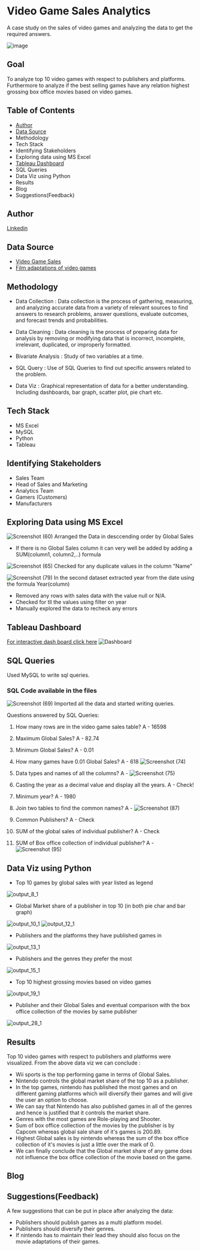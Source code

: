 
# Video Game Sales Analytics 

A case study on the sales of video games and analyzing the data to get the required answers. 


![image](https://user-images.githubusercontent.com/68069100/232745652-d5785efa-e1b0-41bb-8e2e-89fc519abf05.png)




## Goal

To analyze top 10 video games with respect to publishers and platforms. Furthermore to analyze if the best selling games have any relation highest grossing box office movies based on video games. 



## Table of Contents

* [Author](#author)
* [Data Source](#data-source)
* Methodology 
* Tech Stack 
* Identifying Stakeholders
* Exploring data using MS Excel
* [Tableau Dashboard](https://public.tableau.com/app/profile/vatsal.gupta3790/viz/VideoGamesSalesDashboard_16816450539260/Dashboard1)
* SQL Queries
* Data Viz using Python
* Results
* Blog
* Suggestions(Feedback) 

## Author
   [Linkedin](https://www.linkedin.com/in/vatsalgupta09/)

## Data Source

* [Video Game Sales](https://www.kaggle.com/datasets/gregorut/videogamesales)
* [Film adaptations of video games](https://www.kaggle.com/datasets/kabhishm/highestgrossing-video-game-film-adaptations)
## Methodology

* Data Collection :  Data collection is the process of gathering, measuring, and analyzing accurate data from a variety of relevant sources to find answers to research problems, answer questions, evaluate outcomes, and forecast trends and probabilities.

* Data Cleaning : Data cleaning is the process of preparing data for analysis by removing or modifying data that is incorrect, incomplete, irrelevant, duplicated, or improperly formatted. 

* Bivariate Analysis : Study of two variables at a time. 

* SQL Query : Use of SQL Queries to find out specific answers related to the problem. 

* Data Viz : Graphical representation of data for a better understanding. Including dashboards, bar graph, scatter plot, pie chart etc.


## Tech Stack 

* MS Excel 
* MySQL
* Python 
* Tableau 


## Identifying Stakeholders

* Sales Team 
* Head of Sales and Marketing
* Analytics Team
* Gamers (Customers)
* Manufacturers 

## Exploring Data using MS Excel 
![Screenshot (60)](https://user-images.githubusercontent.com/68069100/232760259-f07a2584-93c9-4f08-a4cd-382611f8b146.png)
Arranged the Data in desccending order by Global Sales 

* If there is no Global Sales column it can very well be added by adding a SUM(column1, column2,..) formula

![Screenshot (65)](https://user-images.githubusercontent.com/68069100/232761254-4635123d-0ecd-463b-8169-5bfc3b8b2bc2.png)
Checked for any duplicate values in the column "Name"

![Screenshot (79)](https://user-images.githubusercontent.com/68069100/232766029-649c40e3-c124-4479-bcaa-3334f1f065ba.png)
In the second dataset extracted year from the date using the formula Year(column)

* Removed any rows with sales data with the value null or N/A. 
* Checked for tll the values using filter on year
* Manually explored the data to recheck any errors 

## Tableau Dashboard 

[For interactive dash board click here](https://public.tableau.com/app/profile/vatsal.gupta3790/viz/VideoGamesSalesDashboard_16816450539260/Dashboard1)
![Dashboard](https://user-images.githubusercontent.com/68069100/232763592-47f2f079-c129-4824-8870-caf050d18fa6.png)

## SQL Queries

Used MySQL to write sql queries. 
### SQL Code available in the files 

![Screenshot (69)](https://user-images.githubusercontent.com/68069100/232763990-055a1cac-5938-4a67-952d-ddab956d673c.png)
Imported all the data and started writing queries. 

Questions answered by SQL Queries:

1. How many rows are in the video game sales table?
A - 16598

2. Maximum Global Sales?
A - 82.74

3. Minimum Global Sales?
A - 0.01

4. How many games have 0.01 Global Sales? 
A - 618 ![Screenshot (74)](https://user-images.githubusercontent.com/68069100/232765137-15d147e7-f2a2-4408-a242-24fc66be47ba.png)

5. Data types and names of all the columns? 
A - ![Screenshot (75)](https://user-images.githubusercontent.com/68069100/232765427-7dfa1769-4c0e-422f-8857-1b1bf07dd733.png)

6. Casting the year as a decimal value and display all the years. 
A - Check! 

7. Minimum year?
A - 1980

8. Join two tables to find the common names? 
A - ![Screenshot (87)](https://user-images.githubusercontent.com/68069100/232766892-3ca68127-37e9-4ef5-9429-be03ad217dba.png)

9. Common Publishers?
A - Check

10. SUM of the global sales of individual publisher?
A - Check 

11. SUM of Box office collection of individual publisher? 
A - ![Screenshot (95)](https://user-images.githubusercontent.com/68069100/232767742-8f85c26f-f721-4afc-a22b-78465c78545f.png)

## Data Viz using Python 

* Top 10 games by global sales with year listed as legend

![output_8_1](https://user-images.githubusercontent.com/68069100/232768608-2574b4c5-c8e9-4ac9-b339-4c0733e6813c.png)

* Global Market share of a publisher in top 10 (in both pie char and bar graph) 

![output_10_1](https://user-images.githubusercontent.com/68069100/232768856-35924516-a32b-4cef-8315-e76ef1610b7a.png)  ![output_12_1](https://user-images.githubusercontent.com/68069100/232768956-67e33e60-56db-4603-b011-006063c4d69c.png)

* Publishers and the platforms they have published games in 

![output_13_1](https://user-images.githubusercontent.com/68069100/232769114-9946df17-fd4a-4e58-b9ef-d9972eb30786.png)

* Publishers and the genres they prefer the most 

![output_15_1](https://user-images.githubusercontent.com/68069100/232769306-26c2143e-42dd-4295-b80d-5148d161705d.png)

* Top 10 highest grossing movies based on video games 

![output_19_1](https://user-images.githubusercontent.com/68069100/232769450-ad0fab10-6813-43c3-a3bd-d90642a28842.png)

* Publisher and their Global Sales and eventual comparison with the box office collection of the movies by same publisher

![output_28_1](https://user-images.githubusercontent.com/68069100/232770058-c526f811-a6c4-4600-a3cc-113bc620e0dd.png)

## Results 

Top 10 video games with respect to publishers and platforms were visualized. From the above data viz we can conclude :

* Wii sports is the top performing game in terms of Global Sales. 
* Nintendo controls the global market share of the top 10 as a publisher.
* In the top games, nintendo has published the most games and on different gaming platforms which will diversify their games and will give the user an option to choose.
* We can say that Nintendo has also published games in all of the genres and hence is justified that it controls the market share. 
* Genres with the most games are Role-playing and Shooter.
* Sum of box office collection of the movies by the publisher is by Capcom whereas global sale share of it's games is 200.89.
* Highest Global sales is by nintendo whereas the sum of the box office collection of it's movies is just a little over the mark of 0. 
* We can finally conclude that the Global market share of any game does not influence the box office collection of the movie based on the game. 

## Blog
## Suggestions(Feedback)

A few suggestions that can be put in place after analyzing the data: 

* Publishers should publish games as a multi platform model. 
* Publishers should diversify their genres. 
* If nintendo has to maintain their lead they should also focus on the movie adaptations of their games. 
